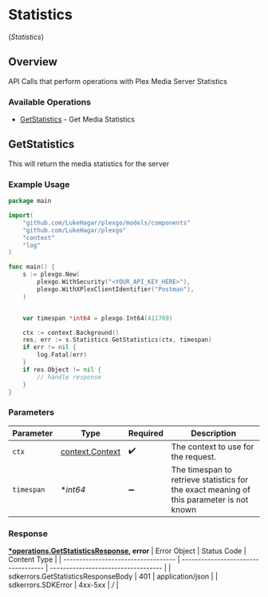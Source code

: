 # Statistics
(*Statistics*)

## Overview

API Calls that perform operations with Plex Media Server Statistics


### Available Operations

* [GetStatistics](#getstatistics) - Get Media Statistics

## GetStatistics

This will return the media statistics for the server

### Example Usage

```go
package main

import(
	"github.com/LukeHagar/plexgo/models/components"
	"github.com/LukeHagar/plexgo"
	"context"
	"log"
)

func main() {
    s := plexgo.New(
        plexgo.WithSecurity("<YOUR_API_KEY_HERE>"),
        plexgo.WithXPlexClientIdentifier("Postman"),
    )


    var timespan *int64 = plexgo.Int64(411769)

    ctx := context.Background()
    res, err := s.Statistics.GetStatistics(ctx, timespan)
    if err != nil {
        log.Fatal(err)
    }
    if res.Object != nil {
        // handle response
    }
}
```

### Parameters

| Parameter                                                                                 | Type                                                                                      | Required                                                                                  | Description                                                                               |
| ----------------------------------------------------------------------------------------- | ----------------------------------------------------------------------------------------- | ----------------------------------------------------------------------------------------- | ----------------------------------------------------------------------------------------- |
| `ctx`                                                                                     | [context.Context](https://pkg.go.dev/context#Context)                                     | :heavy_check_mark:                                                                        | The context to use for the request.                                                       |
| `timespan`                                                                                | **int64*                                                                                  | :heavy_minus_sign:                                                                        | The timespan to retrieve statistics for<br/>the exact meaning of this parameter is not known<br/> |


### Response

**[*operations.GetStatisticsResponse](../../models/operations/getstatisticsresponse.md), error**
| Error Object                        | Status Code                         | Content Type                        |
| ----------------------------------- | ----------------------------------- | ----------------------------------- |
| sdkerrors.GetStatisticsResponseBody | 401                                 | application/json                    |
| sdkerrors.SDKError                  | 4xx-5xx                             | */*                                 |
